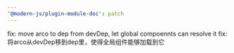 ```yaml
---
'@modern-js/plugin-module-doc': patch
---
```


fix: move arco to dep from devDep, let global compoennts can resolve it
fix: 将arco从devDep移到dep里，使得全局组件能够加载到它
